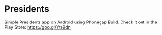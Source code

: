 # Presidents
Simple Presidents app on Android using Phonegap Build.
Check it out in the Play Store: https://goo.gl/Yte9dn
